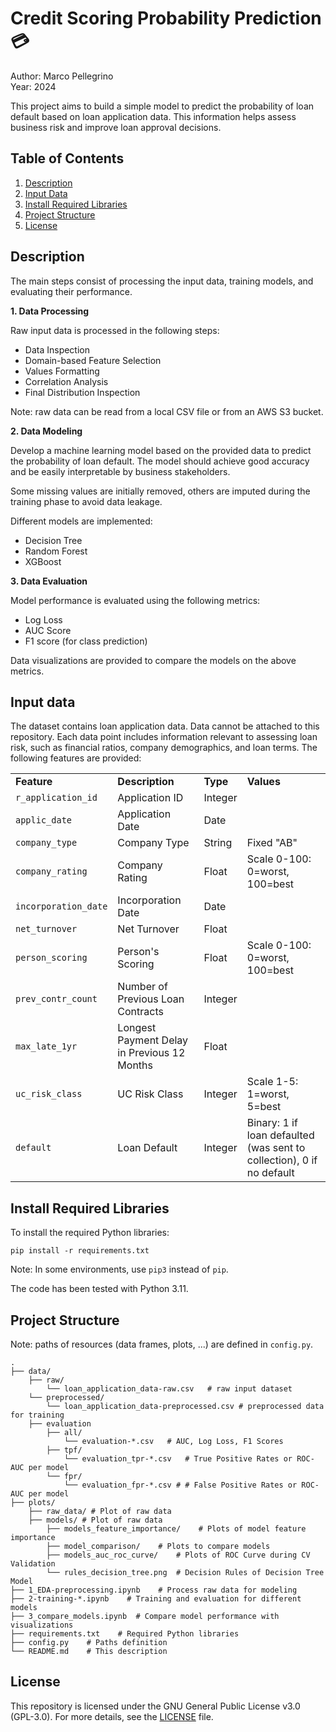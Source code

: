 # **Credit Scoring Probability Prediction** 💳
Author: Marco Pellegrino<br>
Year: 2024

This project aims to build a simple model to predict the probability of loan default based on loan application data. This information helps assess business risk and improve loan approval decisions.

## Table of Contents

1.  [Description](#description)
2.  [Input Data](#input-data)
3.  [Install Required Libraries](#install-required-libraries)
4.  [Project Structure](#project-structure)
5.  [License](#license)

## Description
The main steps consist of processing the input data, training models, and evaluating their performance.

**1. Data Processing**

Raw input data is processed in the following steps:

- Data Inspection
- Domain-based Feature Selection
- Values Formatting
- Correlation Analysis
- Final Distribution Inspection

Note: raw data can be read from a local CSV file or from an AWS S3 bucket.

**2. Data Modeling**

Develop a machine learning model based on the provided data to predict the probability of loan default. The model should achieve good accuracy and be easily interpretable by business stakeholders.

Some missing values are initially removed, others are imputed during the training phase to avoid data leakage.

Different models are implemented:

*   Decision Tree
*   Random Forest
*   XGBoost

**3. Data Evaluation**

Model performance is evaluated using the following metrics:

*   Log Loss
*   AUC Score
*   F1 score (for class prediction)

Data visualizations are provided to compare the models on the above metrics.

## Input data

The dataset contains loan application data. Data cannot be attached to this repository. Each data point includes information relevant to assessing loan risk, such as financial ratios, company demographics, and loan terms. The following features are provided:

<table><tbody><tr><td><strong>Feature</strong></td><td><strong>Description</strong></td><td><strong>Type</strong></td><td><strong>Values</strong></td></tr><tr><td><code>r_application_id</code></td><td>Application ID</td><td>Integer</td><td>&nbsp;</td></tr><tr><td><code>applic_date</code></td><td>Application Date</td><td>Date</td><td>&nbsp;</td></tr><tr><td><code>company_type</code></td><td>Company Type</td><td>String</td><td>Fixed "AB"</td></tr><tr><td><code>company_rating</code></td><td>Company Rating</td><td>Float</td><td>Scale 0-100: 0=worst, 100=best</td></tr><tr><td><code>incorporation_date</code></td><td>Incorporation Date</td><td>Date</td><td>&nbsp;</td></tr><tr><td><code>net_turnover</code></td><td>Net Turnover</td><td>Float</td><td>&nbsp;</td></tr><tr><td><code>person_scoring</code></td><td>Person's Scoring</td><td>Float</td><td>Scale 0-100: 0=worst, 100=best</td></tr><tr><td><code>prev_contr_count</code></td><td>Number of Previous Loan Contracts</td><td>Integer</td><td>&nbsp;</td></tr><tr><td><code>max_late_1yr</code></td><td>Longest Payment Delay in Previous 12 Months</td><td>Float</td><td>&nbsp;</td></tr><tr><td><code>uc_risk_class</code></td><td>UC Risk Class</td><td>Integer</td><td>Scale 1-5: 1=worst, 5=best</td></tr><tr><td><code>default</code></td><td>Loan Default</td><td>Integer</td><td>Binary: 1 if loan defaulted (was sent to collection), 0 if no default</td></tr></tbody></table>

## Install Required Libraries

To install the required Python libraries:

```plaintext
pip install -r requirements.txt
```

Note: In some environments, use `pip3` instead of `pip`.

The code has been tested with Python 3.11.

## Project Structure
Note: paths of resources (data frames, plots, ...) are defined in `config.py`.

```plaintext
.
├── data/
    ├── raw/
        └── loan_application_data-raw.csv   # raw input dataset
    └── preprocessed/
        └── loan_application_data-preprocessed.csv # preprocessed data for training
    ├── evaluation
        ├── all/
            └── evaluation-*.csv   # AUC, Log Loss, F1 Scores
        ├── tpf/
            └── evaluation_tpr-*.csv   # True Positive Rates or ROC-AUC per model
        └── fpr/
            └── evaluation_fpr-*.csv # # False Positive Rates or ROC-AUC per model
├── plots/
    ├── raw_data/ # Plot of raw data
    ├── models/ # Plot of raw data
        ├── models_feature_importance/    # Plots of model feature importance
        ├── model_comparison/    # Plots to compare models
        ├── models_auc_roc_curve/    # Plots of ROC Curve during CV Validation
        └── rules_decision_tree.png  # Decision Rules of Decision Tree Model
├── 1_EDA-preprocessing.ipynb    # Process raw data for modeling
├── 2-training-*.ipynb    # Training and evaluation for different models
├── 3_compare_models.ipynb  # Compare model performance with visualizations
├── requirements.txt    # Required Python libraries
├── config.py    # Paths definition
└── README.md    # This description
```

## License

This repository is licensed under the GNU General Public License v3.0 (GPL-3.0). For more details, see the [LICENSE](LICENSE) file.